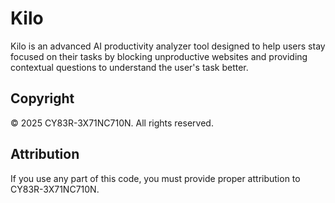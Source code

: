 # Kilo

Kilo is an advanced AI productivity analyzer tool designed to help users stay focused on their tasks by blocking unproductive websites and providing contextual questions to understand the user's task better.

## Copyright

© 2025 CY83R-3X71NC710N. All rights reserved.

## Attribution

If you use any part of this code, you must provide proper attribution to CY83R-3X71NC710N.
